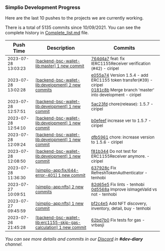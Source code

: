 
### Simplio Development Progress

Here are the last 10 pushes to the projects we are currently working.

There is a total of 5135 commits since 10/09/2021. You can see the complete history in
 [Complete_list.md](Complete_list.md) file.

| Push Time | Description | Commits |
| --- | --- | --- |
| <sub>2023-07-28 13:03:23</sub> | <sub>[[backend-bsc-wallet-lib:master] 1 new commit](https://github.com/SimplioOfficial/backend-bsc-wallet-lib/commit/764d4a72a434cc8466c7562cd9ecbca3d8da145d)</sub> | <sub>[764d4a7](https://github.com/SimplioOfficial/backend-bsc-wallet-lib/commit/764d4a72a434cc8466c7562cd9ecbca3d8da145d) feat: fix IERC1155Receiver verification (#42) - ciripel</sub> |
| <sub>2023-07-28 13:02:28</sub> | <sub>[[backend-bsc-wallet-lib:development] 2 new commits](https://github.com/SimplioOfficial/backend-bsc-wallet-lib/compare/5ac23fd04e03...0181c8be259d)</sub> | <sub>[e055a74](https://github.com/SimplioOfficial/backend-bsc-wallet-lib/commit/e055a74916575f3f592d191a97e101640f4fb543) Version 1.5.4 - add ERC1155 token transfer(#39) - ciripel<br>[0181c8b](https://github.com/SimplioOfficial/backend-bsc-wallet-lib/commit/0181c8be259d2429dcd6ecf485f2a058b3dfa9d6) Merge branch 'master' into development - ciripel</sub> |
| <sub>2023-07-28 12:57:51</sub> | <sub>[[backend-bsc-wallet-lib:development] 1 new commit](https://github.com/SimplioOfficial/backend-bsc-wallet-lib/commit/5ac23fd04e03bae144464aba58a18348189fea14)</sub> | <sub>[5ac23fd](https://github.com/SimplioOfficial/backend-bsc-wallet-lib/commit/5ac23fd04e03bae144464aba58a18348189fea14) chore(release): 1.5.7 - ciripel</sub> |
| <sub>2023-07-28 12:54:10</sub> | <sub>[[backend-bsc-wallet-lib:development] 1 new commit](https://github.com/SimplioOfficial/backend-bsc-wallet-lib/commit/b0efeeff0d0503561e4343ced90d2b3fe4868b1d)</sub> | <sub>[b0efeef](https://github.com/SimplioOfficial/backend-bsc-wallet-lib/commit/b0efeeff0d0503561e4343ced90d2b3fe4868b1d) increase ver to 1.5.7 - ciripel</sub> |
| <sub>2023-07-28 12:09:24</sub> | <sub>[[backend-bsc-wallet-lib:development] 1 new commit](https://github.com/SimplioOfficial/backend-bsc-wallet-lib/commit/dfb5961f934ea72316f57f90a952cf796e1385ae)</sub> | <sub>[dfb5961](https://github.com/SimplioOfficial/backend-bsc-wallet-lib/commit/dfb5961f934ea72316f57f90a952cf796e1385ae) chore: increase version to 1.5.6 - ciripel</sub> |
| <sub>2023-07-28 12:08:50</sub> | <sub>[[backend-bsc-wallet-lib:development] 1 new commit](https://github.com/SimplioOfficial/backend-bsc-wallet-lib/commit/f81b344af52ab0089c6a21f8238f1eb4dd5a0d5b)</sub> | <sub>[f81b344](https://github.com/SimplioOfficial/backend-bsc-wallet-lib/commit/f81b344af52ab0089c6a21f8238f1eb4dd5a0d5b) Do not test for ERC1155Receiver anymore. - ciripel</sub> |
| <sub>2023-07-28 11:36:30</sub> | <sub>[[simplio-app:fix/644-error-401] 1 new commit](https://github.com/SimplioOfficial/simplio-app/commit/637928c1cd753d91351825d7b90aeb99d3d8fe0f)</sub> | <sub>[637928c](https://github.com/SimplioOfficial/simplio-app/commit/637928c1cd753d91351825d7b90aeb99d3d8fe0f) Fix RefreshTokenAuthenticator - tenhobi</sub> |
| <sub>2023-07-27 10:09:51</sub> | <sub>[[simplio-app:nfts] 2 new commits](https://github.com/SimplioOfficial/simplio-app/compare/bf2c4e56c214...0d5568afcb89)</sub> | <sub>[82d65e5](https://github.com/SimplioOfficial/simplio-app/commit/82d65e544892880c66d202a2bf033ded1cc7bfc1) Fix lints - tenhobi<br>[0d5568a](https://github.com/SimplioOfficial/simplio-app/commit/0d5568afcb89b959c20868deb73076ccbdbda4a9) Improve isImageValid vs not - tenhobi</sub> |
| <sub>2023-07-27 09:45:59</sub> | <sub>[[simplio-app:nfts] 1 new commit](https://github.com/SimplioOfficial/simplio-app/commit/bf2c4e56c2145b28f660fb7597e373d2368459d7)</sub> | <sub>[bf2c4e5](https://github.com/SimplioOfficial/simplio-app/commit/bf2c4e56c2145b28f660fb7597e373d2368459d7) Add NFT discovery, inventory, detail, buy - tenhobi</sub> |
| <sub>2023-07-26 21:45:28</sub> | <sub>[[backend-bsc-wallet-lib:erc1155-skip-gas-calculation] 1 new commit](https://github.com/SimplioOfficial/backend-bsc-wallet-lib/commit/62bd7b04a58f908af91c7ff0cef0b245ac6e92fd)</sub> | <sub>[62bd7b0](https://github.com/SimplioOfficial/backend-bsc-wallet-lib/commit/62bd7b04a58f908af91c7ff0cef0b245ac6e92fd) Fix tests for gas - vrbasji</sub> |

_You can see more details and commits in our [Discord](https://discord.gg/aKhjuwZmdP) in **#dev-diary** channel._
